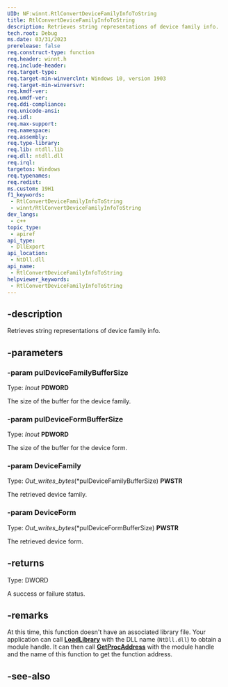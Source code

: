 ```yaml
---
UID: NF:winnt.RtlConvertDeviceFamilyInfoToString
title: RtlConvertDeviceFamilyInfoToString
description: Retrieves string representations of device family info.
tech.root: Debug
ms.date: 03/31/2023
prerelease: false
req.construct-type: function
req.header: winnt.h
req.include-header: 
req.target-type: 
req.target-min-winverclnt: Windows 10, version 1903
req.target-min-winversvr: 
req.kmdf-ver: 
req.umdf-ver: 
req.ddi-compliance: 
req.unicode-ansi: 
req.idl: 
req.max-support: 
req.namespace: 
req.assembly: 
req.type-library: 
req.lib: ntdll.lib
req.dll: ntdll.dll
req.irql:
targetos: Windows
req.typenames: 
req.redist: 
ms.custom: 19H1
f1_keywords:
 - RtlConvertDeviceFamilyInfoToString
 - winnt/RtlConvertDeviceFamilyInfoToString
dev_langs:
 - c++
topic_type:
 - apiref
api_type:
 - DllExport
api_location:
 - NtDll.dll
api_name:
 - RtlConvertDeviceFamilyInfoToString
helpviewer_keywords:
 - RtlConvertDeviceFamilyInfoToString
---
```


## -description

Retrieves string representations of device family info.

## -parameters

### -param pulDeviceFamilyBufferSize

Type: _Inout_ **PDWORD**

The size of the buffer for the device family.

### -param pulDeviceFormBufferSize

Type: _Inout_ **PDWORD**

The size of the buffer for the device form.

### -param DeviceFamily

Type: _Out_writes_bytes_(*pulDeviceFamilyBufferSize) **PWSTR**

The retrieved device family.

### -param DeviceForm

Type: _Out_writes_bytes_(*pulDeviceFormBufferSize) **PWSTR**

The retrieved device form.

## -returns

Type: DWORD

A success or failure status.

## -remarks

At this time, this function doesn't have an associated library file. Your application can call [**LoadLibrary**](/windows/win32/api/libloaderapi/nf-libloaderapi-loadlibrarya) with the DLL name (`NtDll.dll`) to obtain a module handle. It can then call [**GetProcAddress**](/windows/win32/api/libloaderapi/nf-libloaderapi-getprocaddress) with the module handle and the name of this function to get the function address.

## -see-also
